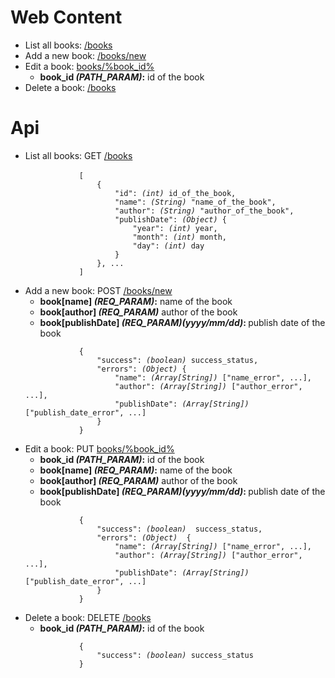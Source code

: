 <h1>Web Content</h1>

<ul class="list-group">
	<li class="list-group-item">List all books: <a href="/books">/books</a></li>
  	<li class="list-group-item">Add a new book: <a href="/books/new">/books/new</a></li>
  	<li class="list-group-item">
  		Edit a book: <a href="books/%BOOK_ID%">books/%book_id%</a>
  		<ul>
  			<li><b>book_id <i>(PATH_PARAM)</i>:</b> id of the book</li>
  		</ul>
  	</li>
  	<li class="list-group-item">Delete a book: <a href="/books">/books</a></li>
</ul>

<h1>Api</h1>
<ul class="list-group">
	<li class="list-group-item">
		List all books: GET <a href="/api/books">/books</a><br>
		<code class="prettyprint">
			[
		        {
		        	"id": <i>(int)</i> id_of_the_book,
		        	"name": <i>(String)</i> "name_of_the_book",
		        	"author": <i>(String)</i> "author_of_the_book",
		        	"publishDate": <i>(Object)</i> {
		        		"year": <i>(int)</i> year,
		        		"month": <i>(int)</i> month,
		        		"day": <i>(int)</i> day
		     		}
		        }, ...
		    ]
		</code>
	</li>
  	<li class="list-group-item">
  		Add a new book: POST <a href="/api/books/new">/books/new</a>
  		<ul>
  			<li><b>book[name] <i>(REQ_PARAM)</i>:</b> name of the book</li>
  			<li><b>book[author] <i>(REQ_PARAM)</i></b> author of the book</li>
  			<li><b>book[publishDate] <i>(REQ_PARAM)(yyyy/mm/dd)</i>: </b> publish date of the book</li>
  		</ul>
		<code>
			{
	        	"success": <i>(boolean)</i> success_status,
	        	"errors": <i>(Object)</i> {
	        		"name": <i>(Array[String])</i> ["name_error", ...],
	        		"author": <i>(Array[String])</i> ["author_error", ...],
	        		"publishDate": <i>(Array[String])</i> ["publish_date_error", ...]
	        	}
		    }
		</code>
  	</li>
  	<li class="list-group-item">
  		Edit a book: PUT <a href="/api/books/%book_id%">books/%book_id%</a>
  		<ul>
  			<li><b>book_id <i>(PATH_PARAM)</i>:</b> id of the book</li>
  			<li><b>book[name] <i>(REQ_PARAM)</i>:</b> name of the book</li>
  			<li><b>book[author] <i>(REQ_PARAM)</i></b> author of the book</li>
  			<li><b>book[publishDate] <i>(REQ_PARAM)(yyyy/mm/dd)</i>: </b> publish date of the book</li>
  		</ul>
  		<code>
			{
	        	"success": <i>(boolean)</i>  success_status,
	        	"errors": <i>(Object)</i>  {
	        		"name": <i>(Array[String])</i> ["name_error", ...],
	        		"author": <i>(Array[String])</i> ["author_error", ...],
	        		"publishDate": <i>(Array[String])</i> ["publish_date_error", ...]
	        	}
		    }
		</code>
  	</li>
  	<li class="list-group-item">
  		Delete a book: DELETE <a href="/api/books/%book_id%">/books</a>
  		<ul>
  			<li><b>book_id <i>(PATH_PARAM)</i>:</b> id of the book</li>
  		</ul>
  		<code>
			{
	        	"success": <i>(boolean)</i> success_status
		    }
		</code>
  	</li>
</ul>
